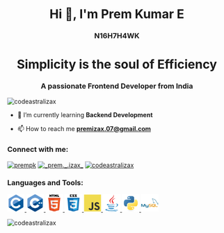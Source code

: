 <h1 align="center">Hi 👋, I'm Prem Kumar E</h1>
      <h3 align="center">N16H7H4WK</h3>
      <h1 align="center">Simplicity is the soul of Efficiency</h1>
<h3 align="center">A passionate <b>Frontend Developer</b> from India</h3>


<p align="left"> <img src="https://komarev.com/ghpvc/?username=codeastralizax&label=Profile%20views&color=0e75b6&style=flat" alt="codeastralizax" /> </p>

- 🌱 I’m currently learning **Backend Development**

- 📫 How to reach me **premizax.07@gmail.com**

<h3 align="left">Connect with me:</h3>
<p align="left">
<a href="https://linkedin.com/in/prempk" target="blank"><img align="center" src="https://raw.githubusercontent.com/rahuldkjain/github-profile-readme-generator/master/src/images/icons/Social/linked-in-alt.svg" alt="prempk" height="30" width="40" /></a>
<a href="https://instagram.com/_prem._.izax_" target="blank"><img align="center" src="https://raw.githubusercontent.com/rahuldkjain/github-profile-readme-generator/master/src/images/icons/Social/instagram.svg" alt="_prem._.izax_" height="30" width="40" /></a>
<a href="https://www.youtube.com/@CodeAstralIzaX" target="blank"><img align="center" src="https://raw.githubusercontent.com/rahuldkjain/github-profile-readme-generator/master/src/images/icons/Social/youtube.svg" alt="codeastralizax" height="30" width="40" /></a>
</p>

<h3 align="left">Languages and Tools:</h3>
<p align="left"> <a href="https://www.cprogramming.com/" target="_blank" rel="noreferrer"> <img src="https://raw.githubusercontent.com/devicons/devicon/master/icons/c/c-original.svg" alt="c" width="40" height="40"/> </a> <a href="https://www.w3schools.com/cpp/" target="_blank" rel="noreferrer"> <img src="https://raw.githubusercontent.com/devicons/devicon/master/icons/cplusplus/cplusplus-original.svg" alt="cplusplus" width="40" height="40"/> </a>  
       <a href="https://www.w3.org/html/" target="_blank" rel="noreferrer"> <img src="https://raw.githubusercontent.com/devicons/devicon/master/icons/html5/html5-original-wordmark.svg" alt="html5" width="40" height="40"/> </a> <a href="https://www.w3schools.com/css/" target="_blank" rel="noreferrer"> <img src="https://raw.githubusercontent.com/devicons/devicon/master/icons/css3/css3-original-wordmark.svg" alt="css3" width="40" height="40"/> </a> <a href="https://developer.mozilla.org/en-US/docs/Web/JavaScript" target="_blank" rel="noreferrer"> <img src="https://raw.githubusercontent.com/devicons/devicon/master/icons/javascript/javascript-original.svg" alt="javascript" width="40" height="40"/> </a> 
            <a href="https://www.java.com" target="_blank" rel="noreferrer"> <img src="https://raw.githubusercontent.com/devicons/devicon/master/icons/java/java-original.svg" alt="java" width="40" height="40"/> </a> <a href="https://www.python.org" target="_blank" rel="noreferrer"> <img src="https://raw.githubusercontent.com/devicons/devicon/master/icons/python/python-original.svg" alt="python" width="40" height="40"/> </a> <a href="https://www.mysql.com/" target="_blank" rel="noreferrer"> <img src="https://raw.githubusercontent.com/devicons/devicon/master/icons/mysql/mysql-original-wordmark.svg" alt="mysql" width="40" height="40"/> </a> 
      </p>


<p><img align="left" src="https://github-readme-stats.vercel.app/api/top-langs?username=codeastralizax&show_icons=true&locale=en&layout=compact" alt="codeastralizax" /></p>



